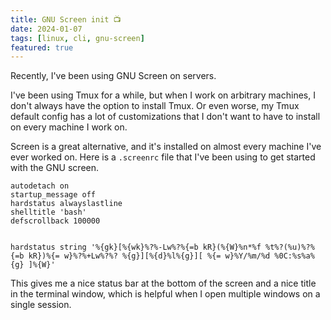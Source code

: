 ```yaml
---
title: GNU Screen init 📺
date: 2024-01-07
tags: [linux, cli, gnu-screen]
featured: true
---
```



Recently, I've been using GNU Screen on servers.


I've been using Tmux for a while, but when I work on arbitrary machines, I don't always have the option to install Tmux.
Or even worse, my Tmux default config has a lot of customizations that I don't want to have to install on every machine I work on.


Screen is a great alternative, and it's installed on almost every machine I've ever worked on.
Here is a `.screenrc` file that I've been using to get started with the GNU screen.


```text
autodetach on
startup_message off
hardstatus alwayslastline
shelltitle 'bash'
defscrollback 100000


hardstatus string '%{gk}[%{wk}%?%-Lw%?%{=b kR}(%{W}%n*%f %t%?(%u)%?%{=b kR})%{= w}%?%+Lw%?%? %{g}][%{d}%l%{g}][ %{= w}%Y/%m/%d %0C:%s%a%{g} ]%{W}'
```


This gives me a nice status bar at the bottom of the screen and a nice title in the terminal window, which is helpful when I open multiple windows on a single session.
